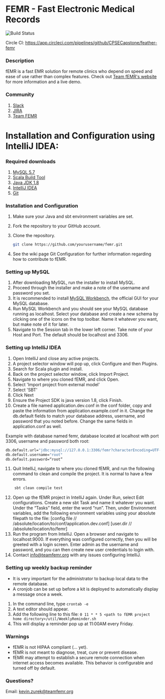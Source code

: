 # FEMR - Fast Electronic Medical Records

![Build Status](https://codebuild.us-east-1.amazonaws.com/badges?uuid=eyJlbmNyeXB0ZWREYXRhIjoiMVBXNWNSMnZsYkgxb05IYS9rclF4eE9QcVdZT1JBNWI1V3RucFd1cXd4ZVEzTzZ5ZWREaEJJRXRDbExyY243eG05VVV4cWVkQXlMelN1bnkxY2dHUUlZPSIsIml2UGFyYW1ldGVyU3BlYyI6IjlCTnI2U0hvU00yNjROQnQiLCJtYXRlcmlhbFNldFNlcmlhbCI6MX0%3D&branch=master)

Circle CI: https://app.circleci.com/pipelines/github/CPSECapstone/feather-femr
### Description

fEMR is a fast EMR solution for remote clinics who depend on speed and ease of use rather than complex features. Check out [Team fEMR's website](https://teamfemr.org) for more information and a live demo.

### Community
1. [Slack](http://teamfemr.org/slack.html)
2. [JIRA](https://teamfemr.atlassian.net)
3. [Team FEMR](https://teamfemr.org)

# Installation and Configuration using IntelliJ IDEA:

### Required downloads
1. [MySQL 5.7](http://www.mysql.com/)
2. [Scala Build Tool](http://www.scala-sbt.org/)
3. [Java JDK 1.8](http://www.oracle.com/technetwork/java/javase/downloads/jdk8-downloads-2133151.html)
4. [IntelliJ IDEA](http://www.jetbrains.com/idea/)
5. [Git](http://git-scm.com/)

### Installation and Configuration
1. Make sure your Java and sbt environment variables are set.

2. Fork the repository to your GitHub account.

3. Clone the repository.
    ```bash
    git clone https://github.com/yourusername/femr.git
    ```
4. See the wiki page Git Configuration for further information regarding how to contribute to fEMR.

### Setting up MySQL 
1. After downloading MySQL, run the installer to install MySQL. 
2. Proceed through the installer and make a note of the username and password you set. 
3. It is recommended to install [MySQL Workbench](https://www.mysql.com/products/workbench/), the official GUI for your MySQL database.
4. Run MySQL Workbench and you should see your MySQL database running as localhost. Select your database and create a new schema by clicking one of the icons on the top toolbar. Name it whatever you want, but make note of it for later.
5. Navigate to the Session tab in the lower left corner. Take note of your Host and Port. The default should be localhost and 3306.

### Setting up IntelliJ IDEA
1. Open IntelliJ and close any active projects.
2. A project selector window will pop up, click Configure and then Plugins.
3. Search for Scala plugin and install. 
2. Back on the project selector window, click Import Project.
3. Navigate to where you cloned fEMR, and click Open.
4. Select 'Import project from external model'
5. Select 'SBT'
6. Click Next
8. Ensure the Project SDK is java version 1.8, click Finish.
10. Create a file named application.dev.conf in the conf folder, copy and paste the information from application.example.conf in it. Change the db.default fields to match your database address, username, and password that you noted before. Change the same fields in application.conf as well.

Example with database named femr, database located at localhost with port 3306, username and password both root: 
```bash
db.default.url="jdbc:mysql://127.0.0.1:3306/femr?characterEncoding=UTF-8"
db.default.username="root"
db.default.password=“root”
```
11. Quit IntelliJ, navigate to where you cloned fEMR, and run the following command to clean and compile the project. It is normal to have a few errors. 
```bash
    sbt clean compile test
```
12. Open up the fEMR project in IntelliJ again. Under Run, select Edit configurations. Create a new sbt Task and name it whatever you want. Under the “Tasks” field, enter the word “run”. Then, under Environment variables, add the following environment variables using your absolute filepath to the file:
     [config.file // /absolute/location/to/conf/application.dev.conf]
     [user.dir // /absolute/location/to/femr]
13. Run the program from IntelliJ. Open a browser and navigate to localhost:9000. If everything was configured correctly, then you will be greeted with a login screen. Enter admin as the username and password, and you can then create new user credentials to login with.
14. Contact info@teamfemr.org with any issues configuring IntelliJ.

### Setting up weekly backup reminder 
* It is very important for the administrator to backup local data to the remote database. 
* A cronjob can be set up before a kit is deployed to automatically display a message once a week. 
1. In the command line, type `crontab -e`
2. A text editor should appear. 
3. Add the following line to this file: `0 11 * * 5 <path to fEMR project home directory>/util/WeeklyReminder.sh`
4. This will display a reminder pop up at 11:00AM every Friday. 

### Warnings

* fEMR is not HIPAA compliant (... yet).
* fEMR is not meant to diagnose, treat, cure or prevent disease.
* fEMR may attempt to establish a secure remote connection when internet access becomes available. This behavior is configurable and turned off by default.

### Questions?

Email: kevin.zurek@teamfemr.org
